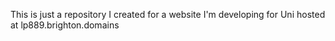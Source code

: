 This is just a repository I created for a website I'm developing for Uni hosted at lp889.brighton.domains
